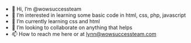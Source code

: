 - 👋 Hi, I’m @wowsuccessteam
- 👀 I’m interested in learning some basic code in html, css, php, javascript
- 🌱 I’m currently learning css and html
- 💞️ I’m looking to collaborate on anything that helps
- 📫 How to reach me here or at lynn@wowsuccessteam.com

<!---
wowsuccessteam/wowsuccessteam is a ✨ special ✨ repository because its `README.md` (this file) appears on your GitHub profile.
You can click the Preview link to take a look at your changes.
--->
